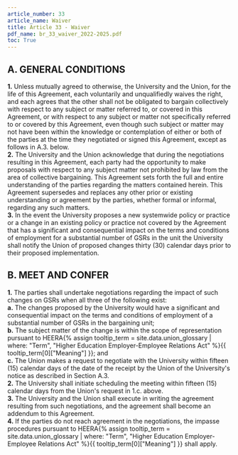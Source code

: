```yaml
---
article_number: 33
article_name: Waiver
title: Article 33 - Waiver
pdf_name: br_33_waiver_2022-2025.pdf
toc: True
---
```



## A. GENERAL CONDITIONS

<div class="lvl2"><b>1.</b> Unless mutually agreed to otherwise, the University and the Union, for the life of this Agreement, each voluntarily and unqualifiedly waives the right, and each agrees that the other shall not be obligated to bargain collectively with respect to any subject or matter referred to, or covered in this Agreement, or with respect to any subject or matter not specifically referred to or covered by this Agreement, even though such subject or matter may not have been within the knowledge or contemplation of either or both of the parties at the time they negotiated or signed this Agreement, except as follows in A.3. below.</div>
<div class="lvl2"><b>2.</b> The University and the Union acknowledge that during the negotiations resulting in this Agreement, each party had the opportunity to make proposals with respect to any subject matter not prohibited by law from the area of collective bargaining. This Agreement sets forth the full and entire understanding of the parties regarding the matters contained herein. This Agreement supersedes and replaces any other prior or existing understanding or agreement by the parties, whether formal or informal, regarding any such matters.</div>
<div class="lvl2"><b>3.</b> In the event the University proposes a new systemwide policy or practice or a change in an existing policy or practice not covered by the Agreement that has a significant and consequential impact on the terms and conditions of employment for a substantial number of GSRs in the unit the University shall notify the Union of proposed changes thirty (30) calendar days prior to their proposed implementation.</div>

## B. MEET AND CONFER

<div class="lvl2"><b>1.</b> The parties shall undertake negotiations regarding the impact of such changes on GSRs when all three of the following exist:</div>
<div class="lvl3"><b>a.</b> 
 The changes proposed by the University would have a significant and consequential impact on the terms and conditions of employment of a substantial number of GSRs in the bargaining unit;</div>
<div class="lvl3"><b>b.</b> 
 The subject matter of the change is within the scope of representation pursuant to <span class="tooltip">HEERA<span class="tooltip-text">{% assign tooltip_term = site.data.union_glossary | where: "Term", "Higher Education Employer-Employee Relations Act" %}{{ tooltip_term[0]["Meaning"] }}</span></span>; and</div>
<div class="lvl3"><b>c.</b> 
 The Union makes a request to negotiate with the University within fifteen (15) calendar days of the date of the receipt by the Union of the University's notice as described in Section A.3.</div>
<div class="lvl2"><b>2.</b> The University shall initiate scheduling the meeting within fifteen (15) calendar days from the Union's request in 1.c. above.</div>
<div class="lvl2"><b>3.</b> The University and the Union shall execute in writing the agreement resulting from such negotiations, and the agreement shall become an addendum to this Agreement.</div>
<div class="lvl2"><b>4.</b> If the parties do not reach agreement in the negotiations, the impasse procedures pursuant to <span class="tooltip">HEERA<span class="tooltip-text">{% assign tooltip_term = site.data.union_glossary | where: "Term", "Higher Education Employer-Employee Relations Act" %}{{ tooltip_term[0]["Meaning"] }}</span></span> shall apply.</div>
